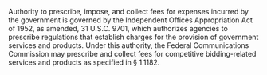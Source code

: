 Authority to prescribe, impose, and collect fees for expenses incurred by the government is governed by the Independent Offices Appropriation Act of 1952, as amended, 31 U.S.C. 9701, which authorizes agencies to prescribe regulations that establish charges for the provision of government services and products. Under this authority, the Federal Communications Commission may prescribe and collect fees for competitive bidding-related services and products as specified in § 1.1182.

